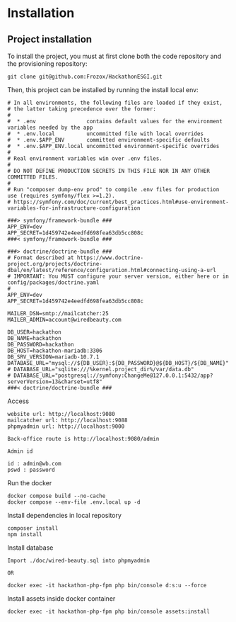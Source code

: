 Installation
============

Project installation
--------------------


To install the project, you must at first clone both the code repository and the provisioning repository:
```
git clone git@github.com:Frozox/HackathonESGI.git
```

Then, this project can be installed by running the install local env:
```
# In all environments, the following files are loaded if they exist,
# the latter taking precedence over the former:
#
#  * .env                contains default values for the environment variables needed by the app
#  * .env.local          uncommitted file with local overrides
#  * .env.$APP_ENV       committed environment-specific defaults
#  * .env.$APP_ENV.local uncommitted environment-specific overrides
#
# Real environment variables win over .env files.
#
# DO NOT DEFINE PRODUCTION SECRETS IN THIS FILE NOR IN ANY OTHER COMMITTED FILES.
#
# Run "composer dump-env prod" to compile .env files for production use (requires symfony/flex >=1.2).
# https://symfony.com/doc/current/best_practices.html#use-environment-variables-for-infrastructure-configuration

###> symfony/framework-bundle ###
APP_ENV=dev
APP_SECRET=1d459742e4eedfd698fea63db5cc808c
###< symfony/framework-bundle ###

###> doctrine/doctrine-bundle ###
# Format described at https://www.doctrine-project.org/projects/doctrine-dbal/en/latest/reference/configuration.html#connecting-using-a-url
# IMPORTANT: You MUST configure your server version, either here or in config/packages/doctrine.yaml
#
APP_ENV=dev
APP_SECRET=1d459742e4eedfd698fea63db5cc808c

MAILER_DSN=smtp://mailcatcher:25
MAILER_ADMIN=account@wiredbeauty.com

DB_USER=hackathon
DB_NAME=hackathon
DB_PASSWORD=hackathon
DB_HOST=hackathon-mariadb:3306
DB_SRV_VERSION=mariadb-10.7.1
DATABASE_URL="mysql://${DB_USER}:${DB_PASSWORD}@${DB_HOST}/${DB_NAME}"
# DATABASE_URL="sqlite:///%kernel.project_dir%/var/data.db"
# DATABASE_URL="postgresql://symfony:ChangeMe@127.0.0.1:5432/app?serverVersion=13&charset=utf8"
###< doctrine/doctrine-bundle ###
```

Access

```
website url: http://localhost:9080
mailcatcher url: http://localhost:9088
phpmyadmin url: http://localhost:9000

Back-office route is http://localhost:9080/admin

Admin id

id : admin@wb.com
pswd : password
```

Run the docker 

```
docker compose build --no-cache
docker compose --env-file .env.local up -d 
```

Install dependencies in local repository

```
composer install
npm install
```
Install database 

```
Import ./doc/wired-beauty.sql into phpmyadmin

OR

docker exec -it hackathon-php-fpm php bin/console d:s:u --force
```

Install assets inside docker container 

```
docker exec -it hackathon-php-fpm php bin/console assets:install
```